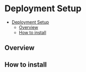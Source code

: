 # Deployment Setup

<!-- TOC -->

- [Deployment Setup](#deployment-setup)
  - [Overview](#overview)
  - [How to install](#how-to-install)

<!-- /TOC -->

## Overview




## How to install
